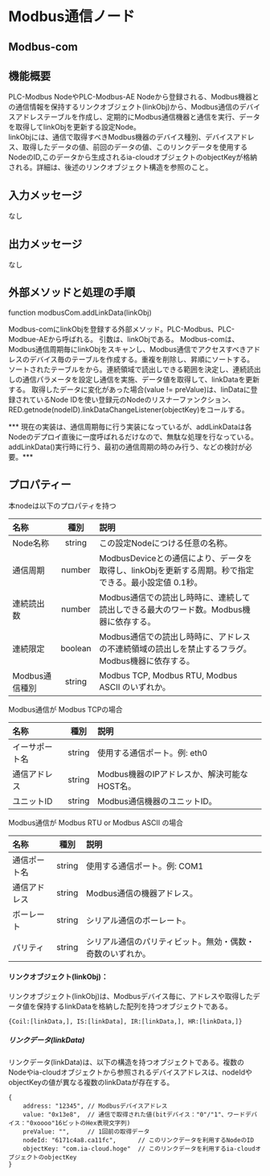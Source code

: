 # Modbus通信ノード

## Modbus-com

## 機能概要
PLC-Modbus NodeやPLC-Modbus-AE Nodeから登録される、Modbus機器との通信情報を保持するリンクオブジェクト(linkObj)から、Modbus通信のデバイスアドレステーブルを作成し、定期的にModbus通信機器と通信を実行、データを取得してlinkObjを更新する設定Node。  
linkObjには、通信で取得すべきModbus機器のデバイス種別、デバイスアドレス、取得したデータの値、前回のデータの値、このリンクデータを使用するNodeのID,このデータから生成されるia-cloudオブジェクトのobjectKeyが格納される。詳細は、後述のリンクオブジェクト構造を参照のこと。

## 入力メッセージ
なし  

## 出力メッセージ
なし

## 外部メソッドと処理の手順
function modbusCom.addLinkData(linkObj)

Modbus-comにlinkObjを登録する外部メソッド。PLC-Modbus、PLC-Modbue-AEから呼ばれる。
引数は、linkObjである。
Modbus-comは、Modbus通信周期毎にlinkObjをスキャンし、Modbus通信でアクセスすべきアドレスのデバイス毎のテーブルを作成する。重複を削除し、昇順にソートする。
ソートされたテーブルをから。連続領域で読出しできる範囲を決定し、連続読出しの通信パラメータを設定し通信を実施、データ値を取得して、linkDataを更新する。
取得したデータに変化があった場合(value != preValue)は、linDataに登録されているNode IDを使い登録元のNodeのリスナーファンクション、　RED.getnode(nodeID).linkDataChangeListener(objectKey)をコールする。

*** 現在の実装は、通信周期毎に行う実装になっているが、addLinkDataは各Nodeのデプロイ直後に一度呼ばれるだけなので、無駄な処理を行なっている。addLinkData()実行時に行う、最初の通信周期の時のみ行う、などの検討が必要。***

## プロパティー

本nodeは以下のプロパティを持つ

| 名称 | 種別 | 説明 |
|:----------|:-----:|:--------------------|
|Node名称|string| この設定Nodeにつける任意の名称。|
|通信周期|number|ModbusDeviceとの通信により、データを取得し、linkObjを更新する周期。秒で指定できる。最小設定値 0.1秒。|
|連続読出数|number|Modbus通信での読出し時時に、連続して読出しできる最大のワード数。Modbus機器に依存する。|
|連続限定|boolean|Modbus通信での読出し時時に、アドレスの不連続領域の読出しを禁止するフラグ。Modbus機器に依存する。|
|Modbus通信種別|string|Modbus TCP, Modbus RTU, Modbus ASCII のいずれか。|

Modbus通信が Modbus TCPの場合

| 名称 | 種別 | 説明 |
|:----------|:-----:|:--------------------|
|イーサポート名|string|使用する通信ポート。例: eth0|
|通信アドレス|string|Modbus機器のIPアドレスか、解決可能なHOST名。|
|ユニットID|string|Modbus通信機器のユニットID。|

Modbus通信が Modbus RTU or Modbus ASCII の場合

| 名称 | 種別 | 説明 |
|:----------|:-----:|:--------------------|
|通信ポート名|string|使用する通信ポート。例: COM1|
|通信アドレス|string|Modbus通信の機器アドレス。|
|ボーレート|string|シリアル通信のボーレート。|
|パリティ|string|シリアル通信のパリティビット。無効・偶数・奇数のいずれか。|

#### リンクオブジェクト(linkObj)：
リンクオブジェクト(linkObj)は、Modbusデバイス毎に、アドレスや取得したデータ値を保持するlinkDataを格納した配列を持つオブジェクトである。
```
{Coil:[linkData,], IS:[linkData], IR:[linkData,], HR:[linkData,]}
```
##### リンクデータ(linkData)  
リンクデータ(linkData)は、以下の構造を持つオブジェクトである。複数のNodeやia-cloudオブジェクトから参照されるデバイスアドレスは、nodeIdやobjectKeyの値が異なる複数のlinkDataが存在する。
```
{
    address: "12345", // Modbusデバイスアドレス
    value: "0x13e8",  // 通信で取得された値(bitデバイス："0"/"1"、ワードデバイス："0xoooo"16ビットのHex表現文字列)
    preValue: "",     // 1回前の取得データ
    nodeId: "6171c4a8.ca11fc",      // このリンクデータを利用するNodeのID
    objectKey: "com.ia-cloud.hoge"  // このリンクデータを利用するia-cloudオブジェクトのobjectKey
}
```
